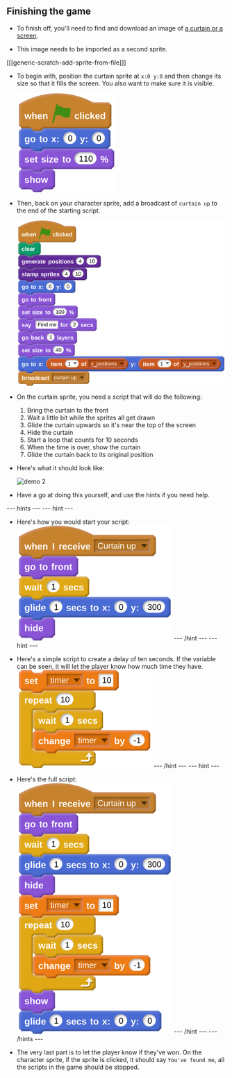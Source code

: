 ## Finishing the game

- To finish off, you'll need to find and download an image of [a curtain or a screen](https://www.google.co.uk/search?q=stage+curtain&source=lnms&tbm=isch&sa=X&ved=0ahUKEwjKg9O1k8_VAhXSL1AKHe1HDMIQ_AUICigB&biw=1362&bih=584).

- This image needs to be imported as a second sprite.

[[[generic-scratch-add-sprite-from-file]]]

- To begin with, position the curtain sprite at `x:0 y:0` and then change its size so that it fills the screen. You also want to make sure it is visible.

	![curtain](images/script_28.png)
	
- Then, back on your character sprite, add a broadcast of `curtain up` to the end of the starting script.

	![broadcast](images/script_29.png)

- On the curtain sprite, you need a script that will do the following:
  1. Bring the curtain to the front
  1. Wait a little bit while the sprites all get drawn
  1. Glide the curtain upwards so it's near the top of the screen
  1. Hide the curtain
  1. Start a loop that counts for 10 seconds
  1. When the time is over, show the curtain
  1. Glide the curtain back to its original position
  
- Here's what it should look like:

	![demo 2](images/demo_2.gif)

- Have a go at doing this yourself, and use the hints if you need help.

--- hints --- --- hint ---
- Here's how you would start your script:
  ![start](images/script_30.png)
--- /hint --- --- hint ---
- Here's a simple script to create a delay of ten seconds. If the variable can be seen, it will let the player know how much time they have.
  ![timer](images/script_31.png)
--- /hint --- --- hint ---
- Here's the full script:
  ![complete](images/script_32.png)
--- /hint --- --- /hints ---

- The very last part is to let the player know if they've won. On the character sprite, if the sprite is clicked, it should say `You've found me`, all the scripts in the game should be stopped.

